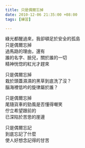 ```yaml
---
title: 只是偶爾忘掉
date: 2010-12-06 21:35:00 +08:00
tags: [練習]

---
```


綠光都醒過來，我卻頓足於安全的孤島  
只是偶爾忘掉  
過馬路的理由，還有  
誰的名字、臉兒，關於誰的一切  
精神恍惚的紅光才趕來  
  
只是偶爾忘掉  
栽於頭蓋濕濕的黑草到底洗了沒？  
腦海裡低吟的旋律屬於誰？  
  
只是偶爾忘掉  
尾隨貨車的勁風是否懂得嘲笑  
佇立希望跟前的  
已深陷於苦思的崖邊  
  
只是偶爾忘記  
到底忘記了什麼  
使人好想念記得的甘苦
